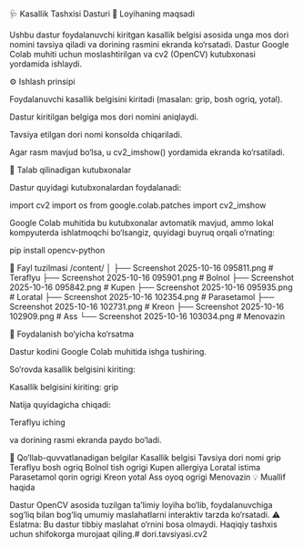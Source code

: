 🩺 Kasallik Tashxisi Dasturi
📘 Loyihaning maqsadi

Ushbu dastur foydalanuvchi kiritgan kasallik belgisi asosida unga mos dori nomini tavsiya qiladi va dorining rasmini ekranda ko‘rsatadi.
Dastur Google Colab muhiti uchun moslashtirilgan va cv2 (OpenCV) kutubxonasi yordamida ishlaydi.

⚙️ Ishlash prinsipi

Foydalanuvchi kasallik belgisini kiritadi (masalan: grip, bosh ogriq, yotal).

Dastur kiritilgan belgiga mos dori nomini aniqlaydi.

Tavsiya etilgan dori nomi konsolda chiqariladi.

Agar rasm mavjud bo‘lsa, u cv2_imshow() yordamida ekranda ko‘rsatiladi.

🧩 Talab qilinadigan kutubxonalar

Dastur quyidagi kutubxonalardan foydalanadi:

import cv2
import os
from google.colab.patches import cv2_imshow


Google Colab muhitida bu kutubxonalar avtomatik mavjud, ammo lokal kompyuterda ishlatmoqchi bo‘lsangiz, quyidagi buyruq orqali o‘rnating:

pip install opencv-python

📁 Fayl tuzilmasi
/content/
│
├── Screenshot 2025-10-16 095811.png   # Teraflyu
├── Screenshot 2025-10-16 095901.png   # Bolnol
├── Screenshot 2025-10-16 095842.png   # Kupen
├── Screenshot 2025-10-16 095935.png   # Loratal
├── Screenshot 2025-10-16 102354.png   # Parasetamol
├── Screenshot 2025-10-16 102731.png   # Kreon
├── Screenshot 2025-10-16 102909.png   # Ass
└── Screenshot 2025-10-16 103034.png   # Menovazin

🧠 Foydalanish bo‘yicha ko‘rsatma

Dastur kodini Google Colab muhitida ishga tushiring.

So‘rovda kasallik belgisini kiriting:

Kasallik belgisini kiriting: grip


Natija quyidagicha chiqadi:

Teraflyu iching


va dorining rasmi ekranda paydo bo‘ladi.

💊 Qo‘llab-quvvatlanadigan belgilar
Kasallik belgisi	Tavsiya dori nomi
grip	Teraflyu
bosh ogriq	Bolnol
tish ogrigi	Kupen
allergiya	Loratal
istima	Parasetamol
qorin ogrigi	Kreon
yotal	Ass
oyoq ogrigi	Menovazin
💡 Muallif haqida

Dastur OpenCV asosida tuzilgan ta’limiy loyiha bo‘lib, foydalanuvchiga sog‘liq bilan bog‘liq umumiy maslahatlarni interaktiv tarzda ko‘rsatadi.
⚠️ Eslatma: Bu dastur tibbiy maslahat o‘rnini bosa olmaydi. Haqiqiy tashxis uchun shifokorga murojaat qiling.# dori.tavsiyasi.cv2
